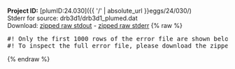 **Project ID:** [plumID:24.030]({{ '/' | absolute_url }}eggs/24/030/)  
Stderr for source:  drb3d1/drb3d1_plumed.dat   
Download: [zipped raw stdout](drb3d1_plumed.dat.plumed.stdout.txt.zip) - [zipped raw stderr](drb3d1_plumed.dat.plumed.stderr.txt.zip) 
{% raw %}
<pre>
#! Only the first 1000 rows of the error file are shown below
#! To inspect the full error file, please download the zipped raw stderr file above
</pre>
{% endraw %}

